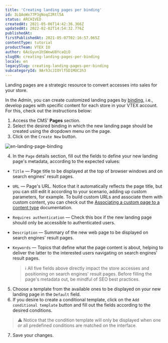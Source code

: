 ```yaml
---
title: 'Creating landing pages per binding'
id: 3LQAoWx77P3gNoqI2Rtl5A
status: ARCHIVED
createdAt: 2021-05-06T14:42:36.366Z
updatedAt: 2022-02-02T14:54:32.776Z
publishedAt: 
firstPublishedAt: 2021-05-07T02:16:57.065Z
contentType: tutorial
productTeam: VTEX IO
author: 6AcGyun1hSWewU8YcaQiO
slugEN: creating-landing-pages-per-binding
locale: en
legacySlug: creating-landing-pages-per-binding
subcategoryId: 9Arh3cJIOYlfSD1MUC2h3
---
```


Landing pages are a strategic resource to convert accesses into sales for your store.

In the Admin, you can create customized landing pages by [binding](https://help.vtex.com/en/tutorial/o-que-e-binding--4NcN3NJd0IeYccgWCI8O2W), i.e., develop pages with specific content for each store in your VTEX account. For this, check out the instructions below:

1. Access the CMS' **Pages** section.
2. Select the desired binding in which the new landing page should be created using the dropdown menu on the page.
3. Click on the `Create New` button.

  ![en-landing-page-binding](//images.ctfassets.net/alneenqid6w5/5c1IxR9QguR726Urdu0du8/afe633c2ca2758a3af1191c269219aed/en-landing-page-binding.png)

4. In the `Page` details section, fill out the fields to define your new landing page's metadata, according to the expected values:

  - `Title` — Page title to be displayed at the top of browser windows and on search engines' result pages. 
- `URL` — Page's URL. Notice that it automatically reflects the page title, but you can still edit it according to your scenario, adding up custom parameters, for example. To build custom URLs and associate them with custom content, you can check out the [Associating a custom page to a content type](https://developers.vtex.com/vtex-developer-docs/docs/vtex-io-documentation-associating-a-custom-page-to-a-content-type) documentation.
- `Requires authentication` — Check this box if the new landing page should only be accessible to authenticated users. 
- `Description` — Summary of the new web page to be displayed on search engines' result pages. 
- `Keywords` — Topics that define what the page content is about, helping to deliver the latter to the interested users navigating on search engines' result pages.

  >ℹ️ All five fields above directly impact the store accesses and positioning on search engines' result pages. Before filling the page's metadata out, be mindful of SEO best practices.

5. Choose a template from the available ones to be displayed on your new landing page in the `Default` field.
6. If you desire to create a conditional template, click on the `Add conditional template` button and fill out the fields according to the desired conditions. 

  >⚠️ Notice that the condition template will only be displayed when one <i>or</i> all predefined conditions are matched on the interface.

7. Save your changes.

